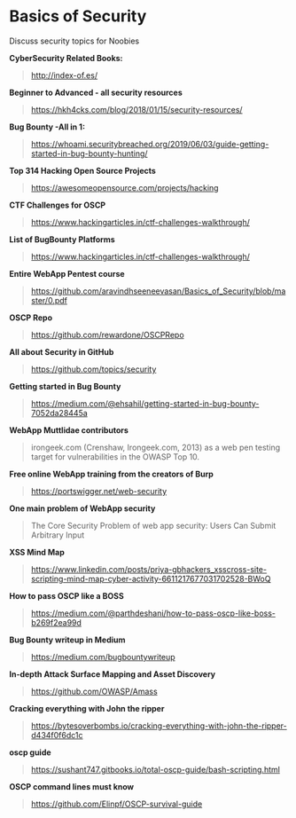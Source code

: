 # Basics of Security
Discuss security topics for Noobies

**CyberSecurity Related Books:**
> http://index-of.es/

**Beginner to Advanced - all security resources**
> https://hkh4cks.com/blog/2018/01/15/security-resources/

**Bug Bounty -All in 1:**
> https://whoami.securitybreached.org/2019/06/03/guide-getting-started-in-bug-bounty-hunting/

**Top 314 Hacking Open Source Projects**
> https://awesomeopensource.com/projects/hacking

**CTF Challenges for OSCP**
> https://www.hackingarticles.in/ctf-challenges-walkthrough/

**List of BugBounty Platforms**
> https://www.hackingarticles.in/ctf-challenges-walkthrough/

**Entire WebApp Pentest course**
> https://github.com/aravindhseeneevasan/Basics_of_Security/blob/master/0.pdf

**OSCP Repo**
> https://github.com/rewardone/OSCPRepo

**All about Security in GitHub**
> https://github.com/topics/security

**Getting started in Bug Bounty**
> https://medium.com/@ehsahil/getting-started-in-bug-bounty-7052da28445a

**WebApp Muttlidae contributors**
> irongeek.com (Crenshaw, Irongeek.com, 2013) as a web pen testing
target for vulnerabilities in the OWASP Top 10.

**Free online WebApp training from the creators of Burp**
> https://portswigger.net/web-security

**One main problem of WebApp security**
> The Core Security Problem of web app security: Users Can Submit Arbitrary Input

**XSS Mind Map**
> https://www.linkedin.com/posts/priya-gbhackers_xsscross-site-scripting-mind-map-cyber-activity-6611217677031702528-BWoQ

**How to pass OSCP like a BOSS**
>https://medium.com/@parthdeshani/how-to-pass-oscp-like-boss-b269f2ea99d

**Bug Bounty writeup in Medium**
> https://medium.com/bugbountywriteup

**In-depth Attack Surface Mapping and Asset Discovery**
> https://github.com/OWASP/Amass

**Cracking everything with John the ripper**
>https://bytesoverbombs.io/cracking-everything-with-john-the-ripper-d434f0f6dc1c

**oscp guide**
>https://sushant747.gitbooks.io/total-oscp-guide/bash-scripting.html

**OSCP command lines must know**
>https://github.com/Elinpf/OSCP-survival-guide
